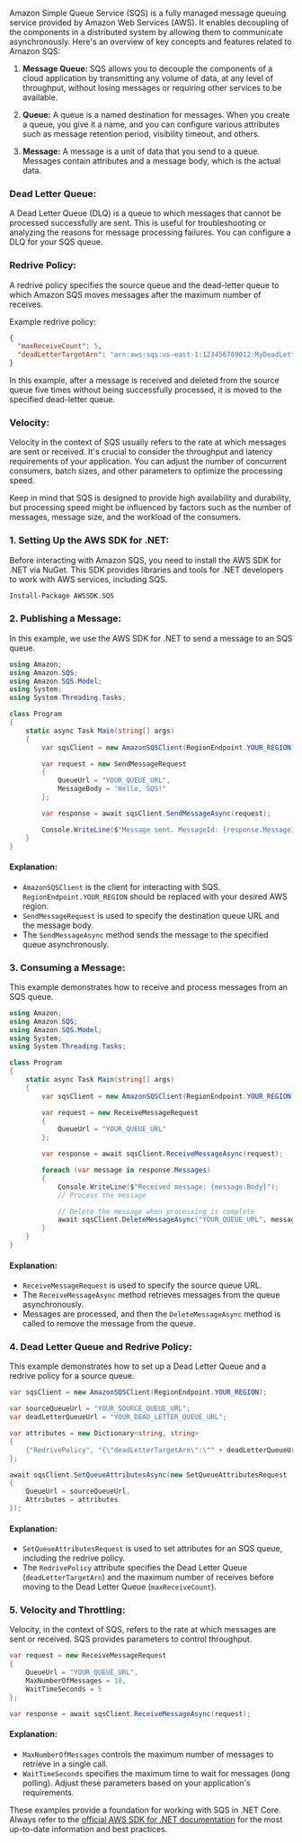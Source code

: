 Amazon Simple Queue Service (SQS) is a fully managed message queuing service provided by Amazon Web Services (AWS). It enables decoupling of the components in a distributed system by allowing them to communicate asynchronously. Here's an overview of key concepts and features related to Amazon SQS:

1. **Message Queue:**
   SQS allows you to decouple the components of a cloud application by transmitting any volume of data, at any level of throughput, without losing messages or requiring other services to be available.

2. **Queue:**
   A queue is a named destination for messages. When you create a queue, you give it a name, and you can configure various attributes such as message retention period, visibility timeout, and others.

3. **Message:**
   A message is a unit of data that you send to a queue. Messages contain attributes and a message body, which is the actual data.

### Dead Letter Queue:

A Dead Letter Queue (DLQ) is a queue to which messages that cannot be processed successfully are sent. This is useful for troubleshooting or analyzing the reasons for message processing failures. You can configure a DLQ for your SQS queue.

### Redrive Policy:

A redrive policy specifies the source queue and the dead-letter queue to which Amazon SQS moves messages after the maximum number of receives.

Example redrive policy:

```json
{
  "maxReceiveCount": 5,
  "deadLetterTargetArn": "arn:aws:sqs:us-east-1:123456789012:MyDeadLetterQueue"
}
```

In this example, after a message is received and deleted from the source queue five times without being successfully processed, it is moved to the specified dead-letter queue.

### Velocity:

Velocity in the context of SQS usually refers to the rate at which messages are sent or received. It's crucial to consider the throughput and latency requirements of your application. You can adjust the number of concurrent consumers, batch sizes, and other parameters to optimize the processing speed.

Keep in mind that SQS is designed to provide high availability and durability, but processing speed might be influenced by factors such as the number of messages, message size, and the workload of the consumers.

### 1. **Setting Up the AWS SDK for .NET:**

Before interacting with Amazon SQS, you need to install the AWS SDK for .NET via NuGet. This SDK provides libraries and tools for .NET developers to work with AWS services, including SQS.

```bash
Install-Package AWSSDK.SQS
```

### 2. **Publishing a Message:**

In this example, we use the AWS SDK for .NET to send a message to an SQS queue.

```csharp
using Amazon;
using Amazon.SQS;
using Amazon.SQS.Model;
using System;
using System.Threading.Tasks;

class Program
{
    static async Task Main(string[] args)
    {
        var sqsClient = new AmazonSQSClient(RegionEndpoint.YOUR_REGION); // Replace with your desired region

        var request = new SendMessageRequest
        {
            QueueUrl = "YOUR_QUEUE_URL",
            MessageBody = "Hello, SQS!"
        };

        var response = await sqsClient.SendMessageAsync(request);

        Console.WriteLine($"Message sent. MessageId: {response.MessageId}");
    }
}
```

#### Explanation:
- `AmazonSQSClient` is the client for interacting with SQS. `RegionEndpoint.YOUR_REGION` should be replaced with your desired AWS region.
- `SendMessageRequest` is used to specify the destination queue URL and the message body.
- The `SendMessageAsync` method sends the message to the specified queue asynchronously.

### 3. **Consuming a Message:**

This example demonstrates how to receive and process messages from an SQS queue.

```csharp
using Amazon;
using Amazon.SQS;
using Amazon.SQS.Model;
using System;
using System.Threading.Tasks;

class Program
{
    static async Task Main(string[] args)
    {
        var sqsClient = new AmazonSQSClient(RegionEndpoint.YOUR_REGION); // Replace with your desired region

        var request = new ReceiveMessageRequest
        {
            QueueUrl = "YOUR_QUEUE_URL"
        };

        var response = await sqsClient.ReceiveMessageAsync(request);

        foreach (var message in response.Messages)
        {
            Console.WriteLine($"Received message: {message.Body}");
            // Process the message

            // Delete the message when processing is complete
            await sqsClient.DeleteMessageAsync("YOUR_QUEUE_URL", message.ReceiptHandle);
        }
    }
}
```

#### Explanation:
- `ReceiveMessageRequest` is used to specify the source queue URL.
- The `ReceiveMessageAsync` method retrieves messages from the queue asynchronously.
- Messages are processed, and then the `DeleteMessageAsync` method is called to remove the message from the queue.

### 4. **Dead Letter Queue and Redrive Policy:**

This example demonstrates how to set up a Dead Letter Queue and a redrive policy for a source queue.

```csharp
var sqsClient = new AmazonSQSClient(RegionEndpoint.YOUR_REGION);

var sourceQueueUrl = "YOUR_SOURCE_QUEUE_URL";
var deadLetterQueueUrl = "YOUR_DEAD_LETTER_QUEUE_URL";

var attributes = new Dictionary<string, string>
{
    {"RedrivePolicy", "{\"deadLetterTargetArn\":\"" + deadLetterQueueUrl + "\",\"maxReceiveCount\":\"5\"}"}
};

await sqsClient.SetQueueAttributesAsync(new SetQueueAttributesRequest
{
    QueueUrl = sourceQueueUrl,
    Attributes = attributes
});
```

#### Explanation:
- `SetQueueAttributesRequest` is used to set attributes for an SQS queue, including the redrive policy.
- The `RedrivePolicy` attribute specifies the Dead Letter Queue (`deadLetterTargetArn`) and the maximum number of receives before moving to the Dead Letter Queue (`maxReceiveCount`).

### 5. **Velocity and Throttling:**

Velocity, in the context of SQS, refers to the rate at which messages are sent or received. SQS provides parameters to control throughput.

```csharp
var request = new ReceiveMessageRequest
{
    QueueUrl = "YOUR_QUEUE_URL",
    MaxNumberOfMessages = 10,
    WaitTimeSeconds = 5
};

var response = await sqsClient.ReceiveMessageAsync(request);
```

#### Explanation:
- `MaxNumberOfMessages` controls the maximum number of messages to retrieve in a single call.
- `WaitTimeSeconds` specifies the maximum time to wait for messages (long polling). Adjust these parameters based on your application's requirements.

These examples provide a foundation for working with SQS in .NET Core. Always refer to the [official AWS SDK for .NET documentation](https://docs.aws.amazon.com/sdkfornet/v3/apidocs/Index.html) for the most up-to-date information and best practices.
